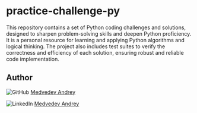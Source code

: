 # practice-challenge-py
This repository contains a set of Python coding challenges and solutions, designed to sharpen problem-solving skills and deepen Python proficiency. It is a personal resource for learning and applying Python algorithms and logical thinking. The project also includes test suites to verify the correctness and efficiency of each solution, ensuring robust and reliable code implementation.

## Author

![GitHub](https://img.shields.io/badge/-GitHub-black?style=flat-square&logo=github) [Medvedev Andrey](https://github.com/Andrey2109)

![LinkedIn](https://img.shields.io/badge/-LinkedIn-blue?style=flat-square&logo=linkedin) [Medvedev Andrey](https://www.linkedin.com/in/andreymedvedev2109)
